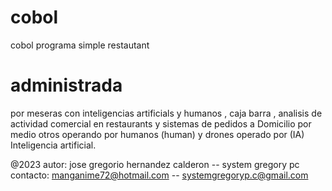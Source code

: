 # cobol
cobol  programa simple restautant  


#  administrada 

por meseras con inteligencias artificials y humanos , caja barra , analisis de actividad comercial en restaurants  y sistemas de pedidos a  Domicilio por medio otros
operando por humanos (human) y drones operado por (IA) Inteligencia artificial.

@2023  autor: jose gregorio hernandez calderon --  system gregory pc 
contacto: manganime72@hotmail.com -- systemgregoryp.c@gmail.com

